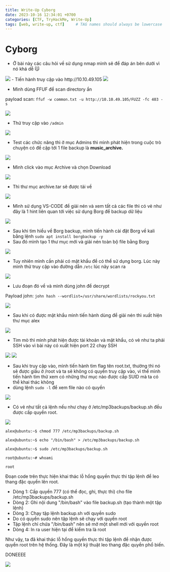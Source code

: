 ```yaml
---
title: Write-Up Cyborg
date: 2023-10-16 12:34:01 +0700
categories: [CTF, TryHackMe, Write-Up]
tags: [web, write-up, ctf]     # TAG names should always be lowercase
---
```

# Cyborg

- Ở bài này các câu hỏi về sử dụng nmap mình sẽ để đáp án bên dưới vì nó khá dễ 😽

<img src="/assets/writeup/cookie/Cyborg/Untitled.png">
- Tiến hành truy cập vào http://10.10.49.105

<img src="/assets/writeup/cookie/Cyborg/Untitled 1.png">

- Mình dùng FFUF để scan directory ẩn

payload scan: `ffuf -w common.txt -u http://10.10.49.105/FUZZ -fc 403 -s`

<img src="/assets/writeup/cookie/Cyborg/Untitled 2.png">

- Thử truy cập vào `/admin`

<img src="/assets/writeup/cookie/Cyborg/Untitled 3.png">

- Test các chức năng thì ở mục Admins thì mình phát hiện trong cuộc trò chuyện có đề cập tới 1 file backup là **music_archive.**

<img src="/assets/writeup/cookie/Cyborg/Untitled 4.png">

- Mình click vào mục Archive và chọn Download

<img src="/assets/writeup/cookie/Cyborg/Untitled 5.png">

- Thì thư mục archive.tar sẽ được tải về

<img src="/assets/writeup/cookie/Cyborg/Untitled 6.png">

- Mình sử dụng VS-CODE để giải nén và xem tất cả các file thì có vẻ như đây là 1 hint liên quan tới việc sử dụng Borg để backup dữ liệu

<img src="/assets/writeup/cookie/Cyborg/Untitled 7.png">

- Sau khi tìm hiểu về Borg backup, mình tiến hành cài đặt Borg về kali bằng lệnh
`sudo apt install borgbackup -y`
- Sau đó mình tạo 1 thư mục mới và giải nén toàn bộ file bằng Borg

<img src="/assets/writeup/cookie/Cyborg/Untitled 8.png">

- Tuy nhiên mình cần phải có mật khẩu để có thể sử dụng borg. Lúc này mình thử truy cập vào đường dẫn `/etc` lúc nãy scan ra

<img src="/assets/writeup/cookie/Cyborg/Untitled 9.png">

- Lưu đoạn đó về và mình dùng john để decrypt

Payload john: `john hash --wordlist=/usr/share/wordlists/rockyou.txt`

<img src="/assets/writeup/cookie/Cyborg/Untitled 10.png">

- Sau khi có được mật khẩu mình tiến hành dùng để giải nén thì xuất hiện thư mục alex

<img src="/assets/writeup/cookie/Cyborg/Untitled 11.png">

- Tìm mò thì mình phát hiện được tài khoản và mật khẩu, có vẻ như ta phải SSH vào vì bài này có xuất hiện port 22 chạy SSH

<img src="/assets/writeup/cookie/Cyborg/Untitled 12.png">

<img src="/assets/writeup/cookie/Cyborg/Untitled 13.png">

- Sau khi truy cập vào, mình tiến hành tìm flag tên root.txt, thường thì nó sẽ được giấu ở /root và ta sẽ không có quyền truy cập vào, vì thế mình tiến hành tìm thử xem có những thư mục nào được cấp SUID mà ta có thể khai thác không
- dùng lệnh `sudo -l` để xem file nào có quyền

<img src="/assets/writeup/cookie/Cyborg/Untitled 14.png">

- Có vẻ như tất cả lệnh nếu như chạy ở /etc/mp3backups/backup.sh đều được cấp quyền root.

<img src="/assets/writeup/cookie/Cyborg/Untitled 15.png">

```visual-basic
alex@ubuntu:~$ chmod 777 /etc/mp3backups/backup.sh

alex@ubuntu:~$ echo "/bin/bash" > /etc/mp3backups/backup.sh

alex@ubuntu:~$ sudo /etc/mp3backups/backup.sh

root@ubuntu:~# whoami

root
```

Đoạn code trên thực hiện khai thác lỗ hổng quyền thực thi tập lệnh để leo thang đặc quyền lên root.

- Dòng 1: Cấp quyền 777 (có thể đọc, ghi, thực thi) cho file /etc/mp3backups/backup.sh
- Dòng 2: Ghi nội dung "/bin/bash" vào file backup.sh (tạo thành một tập lệnh)
- Dòng 3: Chạy tập lệnh backup.sh với quyền sudo
- Do có quyền sudo nên tập lệnh sẽ chạy với quyền root
- Tập lệnh chỉ chứa "/bin/bash" nên sẽ mở một shell mới với quyền root
- Dòng 4: In ra user hiện tại để kiểm tra là root

Như vậy, ta đã khai thác lỗ hổng quyền thực thi tập lệnh để nhận được quyền root trên hệ thống. Đây là một kỹ thuật leo thang đặc quyền phổ biến.

DONEEEE

<img src="/assets/writeup/cookie/Cyborg/Untitled 16.png">
